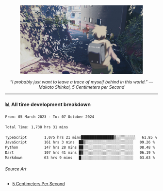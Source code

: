 <p align="center"><img src="asset/header.jpg" width="80%"/></p>
<p align="center"><i>“I probably just want to leave a trace of myself behind in this world.” ― Makoto Shinkai, 5 Centimeters per Second</i></p>

---
<!--
<details>
  <summary>📃 My Resume</summary>

### Education

- 📖 **Computer Science**\
📆 10/2021 - present\
📍 **Thang Long University** - Hoang Mai, Hanoi, Vietnam

### Experience

<img align="right" src="https://img.shields.io/badge/Figma-F24E1E?style=flat&logo=figma&logoColor=white"/>
<img align="right" src="https://img.shields.io/badge/node.js-6DA55F?style=flat&logo=node.js&logoColor=white"/>
<img align="right" src="https://img.shields.io/badge/Next.js-black?style=flat&logo=next.js&logoColor=white"/>
<img align="right" src="https://img.shields.io/badge/TypeScript-007ACC?style=flat&logo=typescript&logoColor=white"/>


- 👨‍💻 **Frontend Web Intern**\
📆 07/2023 - present\
📍 **MQ ICT Solutions** - Hoang Mai, Hanoi, Vietnam
</details> 
-->

### 📊 All time development breakdown

<!--START_SECTION:waka-->

```txt
From: 05 March 2023 - To: 07 October 2024

Total Time: 1,738 hrs 31 mins

TypeScript        1,075 hrs 21 mins███████████████▒░░░░░░░░░   61.85 %
JavaScript        161 hrs 3 mins  ██▒░░░░░░░░░░░░░░░░░░░░░░   09.26 %
Python            147 hrs 28 mins ██░░░░░░░░░░░░░░░░░░░░░░░   08.48 %
Dart              107 hrs 41 mins █▓░░░░░░░░░░░░░░░░░░░░░░░   06.19 %
Markdown          63 hrs 9 mins   █░░░░░░░░░░░░░░░░░░░░░░░░   03.63 %
```

<!--END_SECTION:waka-->

###### Source Art

-  [5 Centimeters Per Second](https://wallhaven.cc/w/nrowq1)

